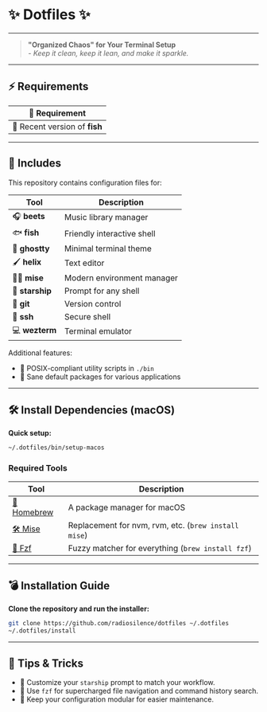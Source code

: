 # ✨ Dotfiles ✨

---

> **"Organized Chaos" for Your Terminal Setup**  
> _- Keep it clean, keep it lean, and make it sparkle._

---

## ⚡ Requirements

| 📝 Requirement                |
| ----------------------------- |
| 📄 Recent version of **fish** |

---

## 📂 Includes

This repository contains configuration files for:

| Tool            | Description                |
| --------------- | -------------------------- |
| 🎧 **beets**    | Music library manager      |
| 🐟 **fish**     | Friendly interactive shell |
| 👻 **ghostty**  | Minimal terminal theme     |
| 🖌️ **helix**    | Text editor                |
| 🏋️‍♂️ **mise**     | Modern environment manager |
| 🚀 **starship** | Prompt for any shell       |
| 🔧 **git**      | Version control            |
| 🔐 **ssh**      | Secure shell               |
| 💻 **wezterm**  | Terminal emulator          |

Additional features:

- 💾 POSIX-compliant utility scripts in `./bin`
- 🔄 Sane default packages for various applications

---

## 🛠️ Install Dependencies (macOS)

**Quick setup:**

```sh
~/.dotfiles/bin/setup-macos
```

### Required Tools

| Tool                                      | Description                                          |
| ----------------------------------------- | ---------------------------------------------------- |
| [🍺 Homebrew](https://brew.sh/)           | A package manager for macOS                          |
| [🛠️ Mise](https://mise.jdx.dev)           | Replacement for nvm, rvm, etc. (`brew install mise`) |
| [👀 Fzf](https://github.com/junegunn/fzf) | Fuzzy matcher for everything (`brew install fzf`)    |

---

## 💣 Installation Guide

**Clone the repository and run the installer:**

```sh
git clone https://github.com/radiosilence/dotfiles ~/.dotfiles
~/.dotfiles/install
```

---

## 🌟 Tips & Tricks

- 🎯 Customize your `starship` prompt to match your workflow.
- 🚦 Use `fzf` for supercharged file navigation and command history search.
- 🧩 Keep your configuration modular for easier maintenance.
